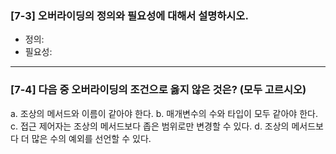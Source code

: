 ### [7-3] 오버라이딩의 정의와 필요성에 대해서 설명하시오.

* 정의: 
* 필요성: 


-----------------

### [7-4] 다음 중 오버라이딩의 조건으로 옳지 않은 것은? (모두 고르시오)

a. 조상의 메서드와 이름이 같아야 한다.
b. 매개변수의 수와 타입이 모두 같아야 한다.
c. 접근 제어자는 조상의 메서드보다 좁은 범위로만 변경할 수 있다.
d. 조상의 메서드보다 더 많은 수의 예외를 선언할 수 있다.